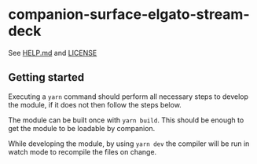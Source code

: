 # companion-surface-elgato-stream-deck

See [HELP.md](./companion/HELP.md) and [LICENSE](./LICENSE)

## Getting started

Executing a `yarn` command should perform all necessary steps to develop the module, if it does not then follow the steps below.

The module can be built once with `yarn build`. This should be enough to get the module to be loadable by companion.

While developing the module, by using `yarn dev` the compiler will be run in watch mode to recompile the files on change.
